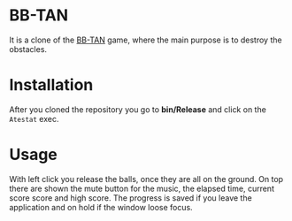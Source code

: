 # BB-TAN

It is a clone of the [BB-TAN](https://play.google.com/store/apps/details?id=com.crater.bbtan&hl=en) game, where the main purpose is to destroy the obstacles.

# Installation

After you cloned the repository you go to **bin/Release** and click on the `Atestat` exec.

# Usage

With left click you release the balls, once they are all on the ground. On top there are shown the mute button for the music, the elapsed time, current score score and high score. The progress is saved if you leave the application and on hold if the window loose focus.

